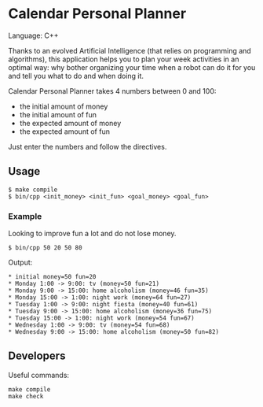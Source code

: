 # Calendar Personal Planner

Language: C++

Thanks to an evolved Artificial Intelligence (that relies on programming and algorithms), this application helps you to plan your week activities in an optimal way: why bother organizing your time when a robot can do it for you and tell you what to do and when doing it.

Calendar Personal Planner takes 4 numbers between 0 and 100:

* the initial amount of money
* the initial amount of fun
* the expected amount of money
* the expected amount of fun

Just enter the numbers and follow the directives.

## Usage

    $ make compile
    $ bin/cpp <init_money> <init_fun> <goal_money> <goal_fun>

### Example

Looking to improve fun a lot and do not lose money.

    $ bin/cpp 50 20 50 80

Output:

	* initial money=50 fun=20
	* Monday 1:00 -> 9:00: tv (money=50 fun=21)
	* Monday 9:00 -> 15:00: home alcoholism (money=46 fun=35)
	* Monday 15:00 -> 1:00: night work (money=64 fun=27)
	* Tuesday 1:00 -> 9:00: night fiesta (money=40 fun=61)
	* Tuesday 9:00 -> 15:00: home alcoholism (money=36 fun=75)
	* Tuesday 15:00 -> 1:00: night work (money=54 fun=67)
	* Wednesday 1:00 -> 9:00: tv (money=54 fun=68)
	* Wednesday 9:00 -> 15:00: home alcoholism (money=50 fun=82)

## Developers

Useful commands:

	make compile
	make check

